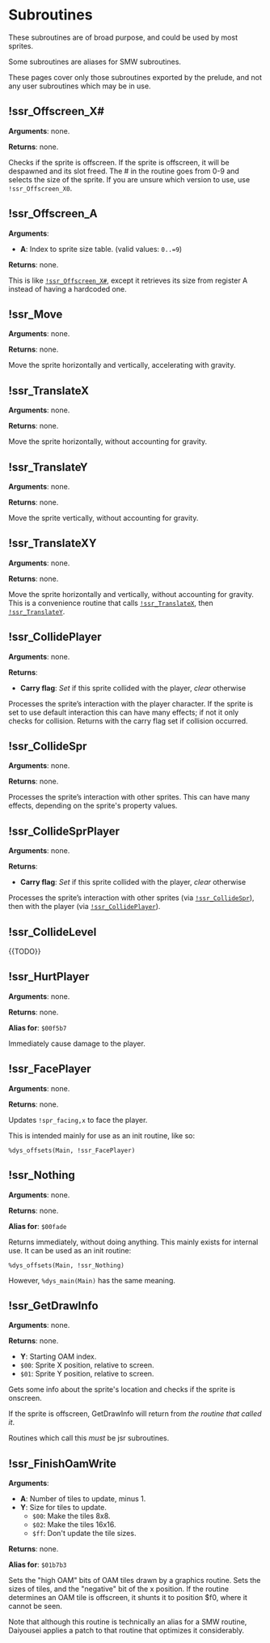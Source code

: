 # Subroutines
These subroutines are of broad purpose, and could be used by most sprites.

Some subroutines are aliases for SMW subroutines.

These pages cover only those subroutines exported by the prelude, and not
any user subroutines which may be in use.

## !ssr_Offscreen_X#
**Arguments**: none.

**Returns**: none.

Checks if the sprite is offscreen.
If the sprite is offscreen, it will be despawned and its slot freed.
The # in the routine goes from 0-9 and selects the size of the sprite.
If you are unsure which version to use, use `!ssr_Offscreen_X0`.



## !ssr_Offscreen_A
**Arguments**:
- **A**: Index to sprite size table. (valid values: `0..=9`)

**Returns**: none.

This is like [`!ssr_Offscreen_X#`](#ssr_Offscreen_X), except it retrieves its
size from register A instead of having a hardcoded one.



## !ssr_Move
**Arguments**: none.

**Returns**: none.

Move the sprite horizontally and vertically, accelerating with gravity.



## !ssr_TranslateX
**Arguments**: none.

**Returns**: none.

Move the sprite horizontally, without accounting for gravity.



## !ssr_TranslateY
**Arguments**: none.

**Returns**: none.

Move the sprite vertically, without accounting for gravity.



## !ssr_TranslateXY
**Arguments**: none.

**Returns**: none.

Move the sprite horizontally and vertically, without accounting for gravity.
This is a convenience routine that calls [`!ssr_TranslateX`](#ssr_TranslateX),
then [`!ssr_TranslateY`](#ssr_TranslateY).



## !ssr_CollidePlayer
**Arguments**: none.

**Returns**:
- **Carry flag**: *Set* if this sprite collided with the player, *clear* otherwise

Processes the sprite’s interaction with the player character.
If the sprite is set to use default interaction this can have many effects;
if not it only checks for collision.
Returns with the carry flag set if collision occurred.



## !ssr_CollideSpr
**Arguments**: none.

**Returns**: none.

Processes the sprite’s interaction with other sprites.
This can have many effects, depending on the sprite's property values.



## !ssr_CollideSprPlayer
**Arguments**: none.

**Returns**:
- **Carry flag**: *Set* if this sprite collided with the player, *clear* otherwise

Processes the sprite’s interaction with other sprites
(via [`!ssr_CollideSpr`](#ssr_CollideSpr)),
then with the player (via [`!ssr_CollidePlayer`](#ssr_CollidePlayer)).



## !ssr_CollideLevel

{{TODO}}



## !ssr_HurtPlayer
**Arguments**: none.

**Returns**: none.

**Alias for**: `$00f5b7`

Immediately cause damage to the player.



## !ssr_FacePlayer
**Arguments**: none.

**Returns**: none.

Updates `!spr_facing,x` to face the player.

This is intended mainly for use as an init routine, like so:

```%dys_offsets(Main, !ssr_FacePlayer)```



## !ssr_Nothing
**Arguments**: none.

**Returns**: none.

**Alias for**: `$00fade`

Returns immediately, without doing anything.
This mainly exists for internal use.
It can be used as an init routine:

```%dys_offsets(Main, !ssr_Nothing)```

However, `%dys_main(Main)` has the same meaning.



## !ssr_GetDrawInfo
**Arguments**: none.

**Returns**: none.
- **Y**: Starting OAM index.
- `$00`: Sprite X position, relative to screen.
- `$01`: Sprite Y position, relative to screen.

Gets some info about the sprite's location and checks if the sprite is
onscreen.

If the sprite is offscreen, GetDrawInfo will return from *the routine that called it*.

Routines which call this *must* be jsr subroutines.



## !ssr_FinishOamWrite
**Arguments**:
- **A**: Number of tiles to update, minus 1.
- **Y**: Size for tiles to update.
	- `$00`: Make the tiles 8x8.
	- `$02`: Make the tiles 16x16.
	- `$ff`: Don't update the tile sizes.

**Returns**: none.

**Alias for**: `$01b7b3`

Sets the "high OAM" bits of OAM tiles drawn by a graphics routine.
Sets the sizes of tiles, and the "negative" bit of the x position.
If the routine determines an OAM tile is offscreen,
it shunts it to position $f0, where it cannot be seen.

Note that although this routine is technically an alias for a SMW routine,
Daiyousei applies a patch to that routine that optimizes it considerably.

